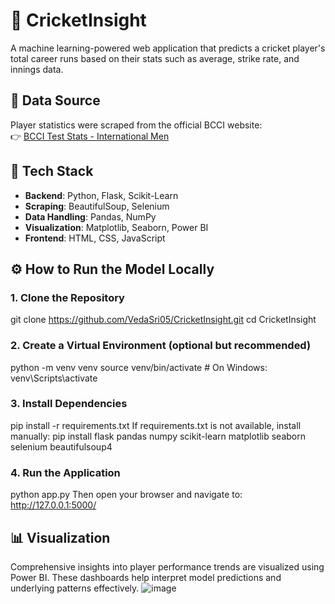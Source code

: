 # 🏏 CricketInsight

A machine learning-powered web application that predicts a cricket player's total career runs based on their stats such as average, strike rate, and innings data.

## 🔗 Data Source
Player statistics were scraped from the official BCCI website:  
👉 [BCCI Test Stats - International Men](https://www.bcci.tv/international/men/stats/test)

## 🧠 Tech Stack

- **Backend**: Python, Flask, Scikit-Learn
- **Scraping**: BeautifulSoup, Selenium
- **Data Handling**: Pandas, NumPy
- **Visualization**: Matplotlib, Seaborn, Power BI
- **Frontend**: HTML, CSS, JavaScript


## ⚙️ How to Run the Model Locally

### 1. Clone the Repository
git clone https://github.com/VedaSri05/CricketInsight.git
cd CricketInsight
### 2. Create a Virtual Environment (optional but recommended)
python -m venv venv
source venv/bin/activate  # On Windows: venv\Scripts\activate
### 3. Install Dependencies
pip install -r requirements.txt
If requirements.txt is not available, install manually:
pip install flask pandas numpy scikit-learn matplotlib seaborn selenium beautifulsoup4
### 4. Run the Application
python app.py
Then open your browser and navigate to:
http://127.0.0.1:5000/

## 📊 Visualization
Comprehensive insights into player performance trends are visualized using Power BI. These dashboards help interpret model predictions and underlying patterns effectively.
![image](https://github.com/user-attachments/assets/efd7ccd6-c1f9-498b-bb2a-69fa9dd21b4d)

